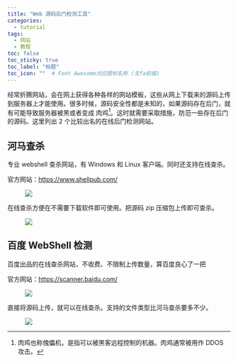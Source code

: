 ```yaml
---
title: "Web 源码后门检测工具"
categories:
  - tutorial
tags:
  - 网站
  - 教程
toc: false
toc_sticky: true
toc_label: "标题"
toc_icon: ""  # Font Awesome对应图标名称 (无fa前缀)	
---
```

经常折腾网站，会在网上获得各种各样的网站模板，这些从网上下载来的源码上传到服务器上才能使用。很多时候，源码安全性都是未知的，如果源码存在后门，就有可能导致服务器被黑或者变成 肉鸡[^1]。这时就需要采取措施，防范一些存在后门的源码。这里列出 2 个比较出名的在线后门检测网站。

## 河马查杀
专业 webshell 查杀网站，有 Windows 和 Linux 客户端。同时还支持在线查杀。

官方网站：<https://www.shellpub.com/>

<figure> <a href="https://fastly.jsdelivr.net/gh/sunete/imghost/img20200510092228.png"><img src="https://fastly.jsdelivr.net/gh/sunete/imghost/img20200510092228.png"></a> </figure>

在线查杀方便在不需要下载软件即可使用。把源码 zip 压缩包上传即可查杀。

<figure> <a href="https://fastly.jsdelivr.net/gh/sunete/imghost/img20200510092642.png"><img src="https://fastly.jsdelivr.net/gh/sunete/imghost/img20200510092642.png"></a> </figure>

## 百度 WebShell 检测
百度出品的在线查杀网站，不收费、不限制上传数量，算百度良心了一把

官方网站：<https://scanner.baidu.com/>

<figure> <a href="https://fastly.jsdelivr.net/gh/sunete/imghost/img20200510093516.png"><img src="https://fastly.jsdelivr.net/gh/sunete/imghost/img20200510093516.png"></a> </figure>

直接将源码上传，就可以在线查杀。支持的文件类型比河马查杀要多不少。

<figure> <a href="https://fastly.jsdelivr.net/gh/sunete/imghost/img20200510093952.png"><img src="https://fastly.jsdelivr.net/gh/sunete/imghost/img20200510093952.png"></a> </figure>

[^1]: 肉鸡也称傀儡机，是指可以被黑客远程控制的机器。肉鸡通常被用作 DDOS 攻击。